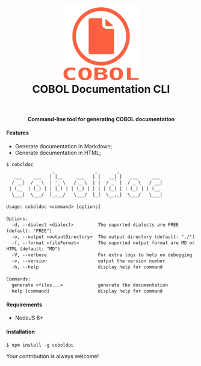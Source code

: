 <h1 align="center">
  <br>
    <img src="https://github.com/brunopacheco1/coboldoc/blob/master/icon.png?raw=true" alt="logo" width="200">
  <br>
  COBOL Documentation CLI
  <br>
  <br>
</h1>

<h4 align="center">Command-line tool for generating COBOL documentation</h4>

#### Features
- Generate documentation in Markdown;
- Generate documentation in HTML;

```
$ coboldoc 
                 _               _       _                
   ___    ___   | |__     ___   | |   __| |   ___     ___ 
  / __|  / _ \  | '_ \   / _ \  | |  / _` |  / _ \   / __|
 | (__  | (_) | | |_) | | (_) | | | | (_| | | (_) | | (__ 
  \___|  \___/  |_.__/   \___/  |_|  \__,_|  \___/   \___|
                                                          
Usage: coboldoc <command> [options]

Options:
  -d, --dialect <dialect>         The suported dialects are FREE (default: "FREE")
  -o, --output <outputDirectory>  The output directory (default: "./")
  -f, --format <fileFormat>       The suported output format are MD or HTML (default: "MD")
  -V, --verbose                   For extra logs to help on debugging
  -v, --version                   output the version number
  -h, --help                      display help for command

Commands:
  generate <files...>             generate the documentation
  help [command]                  display help for command
```

#### Requirements
- NodeJS 8+

#### Installation
```
$ npm install -g coboldoc
```

Your contribution is always welcome!
